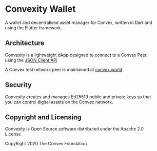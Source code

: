 # Convexity Wallet

A wallet and decentralised asset manager for Convex, written in Dart and using the Flutter framework.

## Architecture

Convexity is a lightweight dApp designed to connect to a Convex Peer, using the [JSON Client API](https://convex.world/#/documentation/client-api)

A Convex test network peer is maintained at [convex.world](https://convex.world)

## Security

Convexity creates and manages Ed25519 public and private keys so that you can control digital assets on the Convex network.

## Copyright and Licensing

Convexity is Open Source software distributed under the Apache 2.0 License

CopyRight 2020 The Convex Foundation
